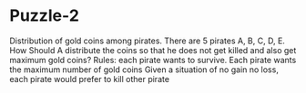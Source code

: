 # Puzzle-2
Distribution of  gold coins among pirates. There are 5 pirates A, B, C, D, E. How Should A distribute the coins so that he does not get killed  and also get maximum gold coins? 
Rules:
each pirate wants to survive.
Each pirate wants the maximum number of gold coins
Given a situation of no gain no loss, each pirate would prefer to kill other pirate

